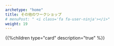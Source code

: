```yaml
---
archetype: "home"
title: その他のワークショップ
# menuPost: " <i class='fa fa-user-ninja'></i>"
weight: 19
---
```


{{%children type="card" description="true" %}}
